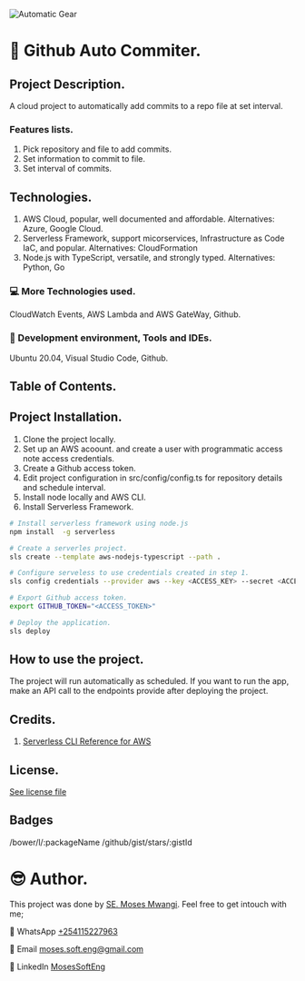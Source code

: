 ![Automatic Gear](https://images.unsplash.com/photo-1534675206212-b6bc629ca261?ixlib=rb-4.0.3&ixid=MnwxMjA3fDB8MHxwaG90by1wYWdlfHx8fGVufDB8fHx8&auto=format&fit=crop&w=1470&q=80)
# :book: Github Auto Commiter.
## Project Description.
A cloud project to automatically add commits to a repo file at set interval.

### Features lists.
1. Pick repository and file to add commits.
2. Set information to commit to file.
3. Set interval of commits.

## Technologies.
1. AWS Cloud, popular, well documented and affordable. Alternatives: Azure, Google Cloud.
2. Serverless Framework, support micorservices, Infrastructure as Code IaC, and popular. Alternatives: CloudFormation
3. Node.js with TypeScript, versatile, and strongly typed. Alternatives: Python, Go

### :computer: More Technologies used.
CloudWatch Events, AWS Lambda and AWS GateWay, Github.

### :office: Development environment, Tools and IDEs.
Ubuntu 20.04, Visual Studio Code, Github.

## Table of Contents.

## Project Installation.
1. Clone the project locally.
2. Set up an AWS acoount. and create a user with programmatic access note access credentials.
3. Create a Github access token.
4. Edit project configuration in src/config/config.ts for repository details and schedule interval.
4. Install node locally and AWS CLI.
5. Install Serverless Framework.

```bash
# Install serverless framework using node.js
npm install  -g serverless

# Create a serverles project.
sls create --template aws-nodejs-typescript --path .

# Configure serveless to use credentials created in step 1.
sls config credentials --provider aws --key <ACCESS_KEY> --secret <ACCESS_SECREAT> --profile <PROFILE_NAME>

# Export Github access token.
export GITHUB_TOKEN="<ACCESS_TOKEN>"

# Deploy the application.
sls deploy
```

## How to use the project.
The project will run automatically as scheduled. If you want to run the app, make an API call to the endpoints provide after deploying the project.

## Credits.
1. [Serverless CLI Reference for AWS](https://www.serverless.com/framework/docs/providers/aws/cli-reference)

## License.
[See license file](LICENSE.txt)

## Badges
/bower/l/:packageName /github/gist/stars/:gistId 

# :sunglasses: Author.
This project was done by [SE. Moses Mwangi](https://github.com/MosesSoftEng). Feel free to get intouch with me;

:iphone: WhatsApp [+254115227963](https://wa.me/254115227963)

:email: Email [moses.soft.eng@gmail.com](mailto:moses.soft.eng@gmail.com)

:iphone: LinkedIn [MosesSoftEng](https://www.linkedin.com/in/mosessofteng/)
